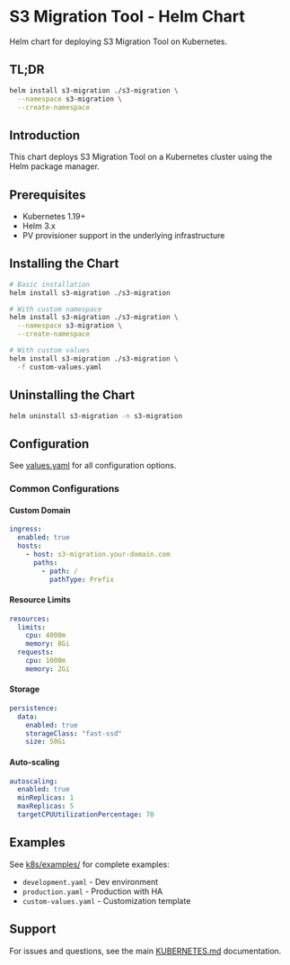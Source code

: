 # S3 Migration Tool - Helm Chart

Helm chart for deploying S3 Migration Tool on Kubernetes.

## TL;DR

```bash
helm install s3-migration ./s3-migration \
  --namespace s3-migration \
  --create-namespace
```

## Introduction

This chart deploys S3 Migration Tool on a Kubernetes cluster using the Helm package manager.

## Prerequisites

- Kubernetes 1.19+
- Helm 3.x
- PV provisioner support in the underlying infrastructure

## Installing the Chart

```bash
# Basic installation
helm install s3-migration ./s3-migration

# With custom namespace
helm install s3-migration ./s3-migration \
  --namespace s3-migration \
  --create-namespace

# With custom values
helm install s3-migration ./s3-migration \
  -f custom-values.yaml
```

## Uninstalling the Chart

```bash
helm uninstall s3-migration -n s3-migration
```

## Configuration

See [values.yaml](values.yaml) for all configuration options.

### Common Configurations

#### Custom Domain
```yaml
ingress:
  enabled: true
  hosts:
    - host: s3-migration.your-domain.com
      paths:
        - path: /
          pathType: Prefix
```

#### Resource Limits
```yaml
resources:
  limits:
    cpu: 4000m
    memory: 8Gi
  requests:
    cpu: 1000m
    memory: 2Gi
```

#### Storage
```yaml
persistence:
  data:
    enabled: true
    storageClass: "fast-ssd"
    size: 50Gi
```

#### Auto-scaling
```yaml
autoscaling:
  enabled: true
  minReplicas: 1
  maxReplicas: 5
  targetCPUUtilizationPercentage: 70
```

## Examples

See [k8s/examples/](../../k8s/examples/) for complete examples:
- `development.yaml` - Dev environment
- `production.yaml` - Production with HA
- `custom-values.yaml` - Customization template

## Support

For issues and questions, see the main [KUBERNETES.md](../../KUBERNETES.md) documentation.


